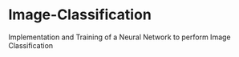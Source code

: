 # Image-Classification
Implementation and Training of a Neural Network to perform Image Classification
